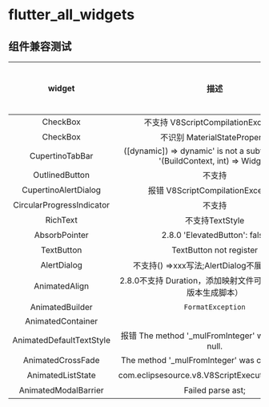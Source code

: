 # flutter_all_widgets

## 组件兼容测试
**widget** | **描述** | **是否解决** | **备注**
:-:|:-:|:-:|:-:
CheckBox | 不支持 V8ScriptCompilationException | 否||
CheckBox | 不识别 MaterialStateProperty | 否 |
CupertinoTabBar| ([dynamic]) => dynamic' is not a subtype of type '(BuildContext, int) => Widget'| 否| 2022/06/24
OutlinedButton | 不支持 | 是 | 2022/06/23
CupertinoAlertDialog | 报错 V8ScriptCompilationException | 否 | 2022/07/05
CircularProgressIndicator | 不支持| 否 | 2022/07/08
RichText | 不支持TextStyle| 否 | 2022/07/11
AbsorbPointer | 2.8.0 'ElevatedButton': false | 否 |2022/07/14
TextButton |TextButton not register | 否| 2022/07/15
AlertDialog | 不支持() =>xxx写法;AlertDialog不展示,未报错| 否 | 2022/07/15
AnimatedAlign | 2.8.0不支持 Duration，添加映射文件可解决（需修改版本生成脚本）| 否 |2022/07/15
AnimatedBuilder |`FormatException` | 否 | 2022/07/18
AnimatedContainer | | | 2022/07/18
AnimatedDefaultTextStyle | 报错 The method '_mulFromInteger' was called on null.|否 | 2022/07/20
AnimatedCrossFade | The method '_mulFromInteger' was called on null. | 否 | 2011/07/21
AnimatedListState | com.eclipsesource.v8.V8ScriptExecutionException | 否 | 2011/07/22
AnimatedModalBarrier | Failed parse ast; | 否 | 2011/07/22




